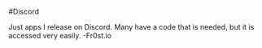 #Discord

Just apps I release on Discord. Many have a code that is needed, but it is accessed very easily.
  -Fr0st.io
